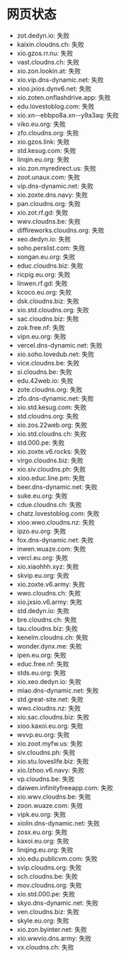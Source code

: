 # 网页状态
- zot.dedyn.io: 失败
- kaixin.cloudns.ch: 失败
- xio.gzos.rr.nu: 失败
- vast.cloudns.ch: 失败
- xio.zon.lookin.at: 失败
- xio.vip.dns-dynamic.net: 失败
- xioo.jxios.dynv6.net: 失败
- xio.zoten.onflashdrive.app: 失败
- edu.lovestoblog.com: 失败
- xio.xn--ebbpo8a.xn--y9a3aq: 失败
- viko.eu.org: 失败
- zfo.cloudns.org: 失败
- xio.gzos.link: 失败
- std.kesug.com: 失败
- linqin.eu.org: 失败
- xio.zon.myredirect.us: 失败
- zoot.unaux.com: 失败
- vip.dns-dynamic.net: 失败
- xio.zoxte.dns.navy: 失败
- pan.cloudns.org: 失败
- xio.zot.rf.gd: 失败
- wwv.cloudns.be: 失败
- diffireworks.cloudns.org: 失败
- xeo.dedyn.io: 失败
- soho.perslist.com: 失败
- xongan.eu.org: 失败
- educ.cloudns.biz: 失败
- ricpig.eu.org: 失败
- linwen.rf.gd: 失败
- kcoco.eu.org: 失败
- dsk.cloudns.biz: 失败
- xio.std.cloudns.org: 失败
- sac.cloudns.biz: 失败
- zok.free.nf: 失败
- vipn.eu.org: 失败
- vercel.dns-dynamic.net: 失败
- xio.soho.lovedub.net: 失败
- vice.cloudns.be: 失败
- si.cloudns.be: 失败
- edu.42web.io: 失败
- zote.cloudns.org: 失败
- zfo.dns-dynamic.net: 失败
- xio.std.kesug.com: 失败
- std.cloudns.org: 失败
- xio.zos.22web.org: 失败
- xio.std.cloudns.ch: 失败
- std.000.pe: 失败
- xio.zoxte.v6.rocks: 失败
- virgo.cloudns.biz: 失败
- xio.siv.cloudns.ph: 失败
- xioo.educ.line.pm: 失败
- beer.dns-dynamic.net: 失败
- suke.eu.org: 失败
- cdue.cloudns.ch: 失败
- chatz.lovestoblog.com: 失败
- xioo.wwo.cloudns.nz: 失败
- ipzo.eu.org: 失败
- fox.dns-dynamic.net: 失败
- inwen.wuaze.com: 失败
- vercl.eu.org: 失败
- xio.xiaohhh.xyz: 失败
- skvip.eu.org: 失败
- xio.zoxte.v6.army: 失败
- wwo.cloudns.ch: 失败
- xio.jxsio.v6.army: 失败
- std.dedyn.io: 失败
- bre.cloudns.ch: 失败
- tau.cloudns.biz: 失败
- kenelm.cloudns.ch: 失败
- wonder.dynx.me: 失败
- ipen.eu.org: 失败
- educ.free.nf: 失败
- stds.eu.org: 失败
- xio.xeo.dedyn.io: 失败
- miao.dns-dynamic.net: 失败
- std.great-site.net: 失败
- wwo.cloudns.nz: 失败
- xio.sac.cloudns.biz: 失败
- xioo.kaxoi.eu.org: 失败
- wvvp.eu.org: 失败
- xio.zoot.myfw.us: 失败
- siv.cloudns.ph: 失败
- xio.stu.loveslife.biz: 失败
- xio.lzhoo.v6.navy: 失败
- vp.cloudns.be: 失败
- daiwen.infinityfreeapp.com: 失败
- xio.wwv.cloudns.be: 失败
- zoon.wuaze.com: 失败
- vipk.eu.org: 失败
- xiolin.dns-dynamic.net: 失败
- zosx.eu.org: 失败
- kaxoi.eu.org: 失败
- linqing.eu.org: 失败
- xio.edu.publicvm.com: 失败
- svip.cloudns.org: 失败
- sch.cloudns.be: 失败
- mov.cloudns.org: 失败
- xio.std.000.pe: 失败
- skyo.dns-dynamic.net: 失败
- ven.cloudns.biz: 失败
- skyle.eu.org: 失败
- xio.zon.byinter.net: 失败
- xio.wwvio.dns.army: 失败
- vx.cloudns.ch: 失败
